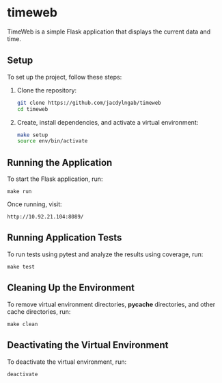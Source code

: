 # timeweb

TimeWeb is a simple Flask application that displays the current data and time.

## Setup

To set up the project, follow these steps:

1. Clone the repository:
   ```sh
   git clone https://github.com/jacdylngab/timeweb
   cd timeweb
   
2. Create, install dependencies, and activate a virtual environment:
   ```sh
   make setup
   source env/bin/activate
   
## Running the Application

To start the Flask application, run:

    make run

Once running, visit:

    http://10.92.21.104:8089/

## Running Application Tests

To run tests using pytest and analyze the results using coverage, run:

    make test

## Cleaning Up the Environment

To remove virtual environment directories, __pycache__ directories, and other cache directories, run:

    make clean

## Deactivating the Virtual Environment

To deactivate the virtual environment, run:

    deactivate
